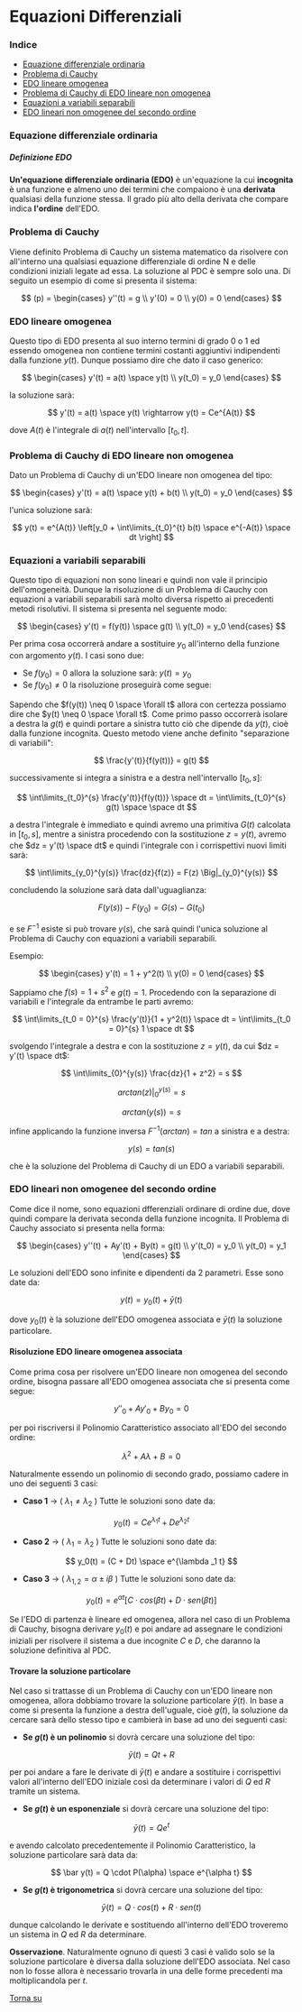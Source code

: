 # Equazioni Differenziali

### Indice

- [Equazione differenziale ordinaria](#Equazione-differenziale-ordinaria)
- [Problema di Cauchy](#Problema-di-Cauchy)
- [EDO lineare omogenea](#Edo-lineare-omogenea)
- [Problema di Cauchy di EDO lineare non omogenea](#Problema-di-Cauchy-di-EDO-lineare-non-omogenea)
- [Equazioni a variabili separabili](#Equazioni-a-variabili-separabili)
- [EDO lineari non omogenee del secondo ordine](#EDO-lineari-non-omogenee-del-secondo-ordine)

### Equazione differenziale ordinaria

##### Definizione EDO

**Un'equazione differenziale ordinaria (EDO)** è un'equazione la cui **incognita** è una funzione e almeno uno dei termini che compaiono è una **derivata** qualsiasi della funzione stessa.
Il grado più alto della derivata che compare indica **l'ordine** dell'EDO.

### Problema di Cauchy

Viene definito Problema di Cauchy un sistema matematico da risolvere con all'interno una qualsiasi equazione differenziale di ordine N e delle condizioni iniziali legate ad essa. La soluzione al PDC è sempre solo una. Di seguito un esempio di come si presenta il sistema:

$$
(p) = \begin{cases}
y''(t) = g \\
y'(0) = 0 \\
y(0) = 0
\end{cases}
$$

### EDO lineare omogenea

Questo tipo di EDO presenta al suo interno termini di grado 0 o 1 ed essendo omogenea non contiene termini costanti aggiuntivi indipendenti dalla funzione $y(t)$. Dunque possiamo dire che dato il caso generico:

$$
\begin{cases}
y'(t) = a(t) \space y(t) \\
y(t_0) = y_0
\end{cases}
$$

la soluzione sarà:

$$
y'(t) = a(t) \space y(t) \rightarrow y(t) = Ce^{A(t)}
$$

dove $A(t)$ è l'integrale di $a(t)$ nell'intervallo $[t_0, t]$.

### Problema di Cauchy di EDO lineare non omogenea

Dato un Problema di Cauchy di un'EDO lineare non omogenea del tipo:

$$
\begin{cases}
y'(t) = a(t) \space y(t) + b(t) \\
y(t_0) = y_0
\end{cases}
$$

l'unica soluzione sarà:

$$
y(t) = e^{A(t)} \left[y_0 + \int\limits_{t_0}^{t} b(t) \space e^{-A(t)} \space dt \right]
$$

### Equazioni a variabili separabili

Questo tipo di equazioni non sono lineari e quindi non vale il principio dell'omogeneità. Dunque la risoluzione di un Problema di Cauchy con equazioni a variabili separabili sarà molto diversa rispetto ai precedenti metodi risolutivi. Il sistema si presenta nel seguente modo:

$$
\begin{cases}
y'(t) = f(y(t)) \space g(t) \\
y(t_0) = y_0
\end{cases}
$$

Per prima cosa occorrerà andare a sostituire $y_0$ all'interno della funzione con argomento $y(t)$. I casi sono due:

- Se $f(y_0) = 0$ allora la soluzione sarà: $y(t) = y_0$
- Se $f(y_0) \neq 0$ la risoluzione proseguirà come segue:

Sapendo che $f(y(t)) \neq 0 \space \forall t$ allora con certezza possiamo dire che $y(t) \neq 0 \space \forall t$.
Come primo passo occorrerà isolare a destra la $g(t)$ e quindi portare a sinistra tutto ciò che dipende da $y(t)$, cioè dalla funzione incognita.
Questo metodo viene anche definito "separazione di variabili":

$$
\frac{y'(t)}{f(y(t))} = g(t)
$$

successivamente si integra a sinistra e a destra nell'intervallo $[t_0, s]$:

$$
\int\limits_{t_0}^{s} \frac{y'(t)}{f(y(t))} \space dt = 
\int\limits_{t_0}^{s} g(t) \space \space dt
$$

a destra l'integrale è immediato e quindi avremo una primitiva $G(t)$ calcolata in $[t_0, s]$, mentre a sinistra procedendo con la sostituzione $z = y(t)$, avremo che $dz = y'(t) \space dt$ e quindi l'integrale con i corrispettivi nuovi limiti sarà:

$$
\int\limits_{y_0}^{y(s)} \frac{dz}{f(z)} = F(z) \Big|_{y_0}^{y(s)}
$$

concludendo la soluzione sarà data dall'uguaglianza:

$$
F(y(s)) - F(y_0) = G(s) - G(t_0)
$$

e se $F^{-1}$ esiste si può trovare $y(s)$, che sarà quindi l'unica soluzione al Problema di Cauchy con equazioni a variabili separabili.

Esempio:

$$
\begin{cases}
y'(t) = 1 + y^2(t) \\
y(0) = 0
\end{cases}
$$

Sappiamo che $f(s) = 1 + s^2$ e $g(t) = 1$. Procedendo con la separazione di variabili e l'integrale da entrambe le parti avremo:

$$
\int\limits_{t_0 = 0}^{s} \frac{y'(t)}{1 + y^2(t)}  \space dt =
\int\limits_{t_0 = 0}^{s} 1 \space dt
$$

svolgendo l'integrale a destra e con la sostituzione $z = y(t)$, da cui $dz = y'(t) \space dt$:

$$
\int\limits_{0}^{y(s)} \frac{dz}{1 + z^2} = s
$$

$$
 arctan(z) \Big|_{0}^{y(s)} = s
$$

$$
arctan(y(s)) = s
$$

infine applicando la funzione inversa $F^{-1} (arctan) = tan$ a sinistra e a destra:

$$
y(s) = tan(s)
$$

che è la soluzione del Problema di Cauchy di un EDO a variabili separabili.

### EDO lineari non omogenee del secondo ordine

Come dice il nome, sono equazioni dfferenziali ordinare di ordine due, dove quindi compare la derivata seconda della funzione incognita. Il Problema di Cauchy associato si presenta nella forma:

$$
\begin{cases}
y''(t) + Ay'(t) + By(t) = g(t) \\
y'(t_0) = y_0 \\
y(t_0) = y_1
\end{cases}
$$

Le soluzioni dell'EDO sono infinite e dipendenti da 2 parametri. Esse sono date da:

$$
y(t) = y_0(t) + \bar y(t)
$$

dove $y_0(t)$ è la soluzione dell'EDO omogenea associata e $\bar y(t)$ la soluzione particolare.

#### Risoluzione EDO lineare omogenea associata

Come prima cosa per risolvere un'EDO lineare non omogenea del secondo ordine, bisogna passare all'EDO omogenea associata che si presenta come segue:

$$
y''_0 + Ay'_0 + By_0 = 0
$$

per poi riscriversi il Polinomio Caratteristico associato all'EDO del secondo ordine:

$$
\lambda ^2 + A \lambda + B  = 0
$$

Naturalmente essendo un polinomio di secondo grado, possiamo cadere in uno dei seguenti 3 casi:

- **Caso 1** → ( $\lambda _1 \neq \lambda _2$ ) Tutte le soluzioni sono date da:

$$
y_0(t) = Ce^{\lambda _1 t} + De^{\lambda _2 t}
$$

- **Caso 2** → ( $\lambda _1 = \lambda _2$ ) Tutte le soluzioni sono date da:

$$
y_0(t) = (C + Dt) \space e^{\lambda _1 t}
$$
 
- **Caso 3** →  ( $\lambda _{1,2} = \alpha \pm i \beta$ ) Tutte le soluzioni  sono date da:

$$
y_0(t) = e^{\alpha t} \left[ C \cdot cos(\beta t) + D \cdot sen(\beta t)\right]
$$

Se l'EDO di partenza è lineare ed omogenea, allora nel caso di un Problema di Cauchy, bisogna derivare $y_0(t)$ e poi andare ad assegnare le condizioni iniziali per risolvere il sistema a due incognite $C$ e $D$, che daranno la soluzione definitiva al PDC.

#### Trovare la soluzione particolare

Nel caso si trattasse di un Problema di Cauchy con un'EDO lineare non omogenea, allora dobbiamo trovare la soluzione particolare $\bar y(t)$. In base a come si presenta la funzione a destra dell'uguale, cioè $g(t)$, la soluzione da cercare sarà dello stesso tipo e cambierà in base ad uno dei seguenti casi:

- **Se $g(t)$ è un polinomio** si dovrà cercare una soluzione del tipo:

$$
\bar y(t) = Qt + R
$$

per poi andare a fare le derivate di $\bar y(t)$ e andare a sostituire i corrispettivi valori all'interno dell'EDO iniziale così da determinare i valori di $Q$ ed $R$ tramite un sistema.

- **Se $g(t)$ è un esponenziale** si dovrà cercare una soluzione del tipo:

$$
\bar y(t) = Qe^{t}
$$

e avendo calcolato precedentemente il Polinomio Caratteristico, la soluzione particolare sarà data da:

$$
\bar y(t) = Q \cdot P(\alpha) \space e^{\alpha  t}
$$

- **Se $g(t)$ è trigonometrica** si dovrà cercare una soluzione del tipo:

$$
\bar y(t) = Q \cdot cos(t) + R \cdot sen(t)
$$

dunque calcolando le derivate e sostituendo all'interno dell'EDO troveremo un sistema in $Q$ ed $R$ da determinare.

**Osservazione**. Naturalmente ognuno di questi 3 casi è valido solo se la soluzione particolare è diversa dalla soluzione dell'EDO associata. Nel caso non lo fosse allora è necessario trovarla in una delle forme precedenti ma moltiplicandola per $t$.

[Torna su](#Indice)

